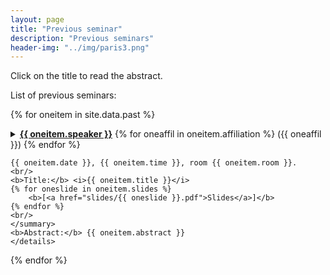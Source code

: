 ```yaml
---
layout: page
title: "Previous seminar"
description: "Previous seminars"
header-img: "../img/paris3.png"
---
```


Click on the title to read the abstract.

List of previous seminars: 

{% for oneitem in site.data.past %}
<p>
	<details>
	<summary>
	<a href="{{ oneitem.url }}"><b>{{ oneitem.speaker }}</b></a>
	{% for oneaffil in oneitem.affiliation %}
		({{ oneaffil }})
	{% endfor %}
	<br/>
	
	{{ oneitem.date }}, {{ oneitem.time }}, room {{ oneitem.room }}.
	<br/>
	<b>Title:</b> <i>{{ oneitem.title }}</i>
	{% for oneslide in oneitem.slides %}
		<b>[<a href="slides/{{ oneslide }}.pdf">Slides</a>]</b>
	{% endfor %}
	<br/>
	</summary>
	<b>Abstract:</b> {{ oneitem.abstract }}
	</details>
</p>
{% endfor %}

